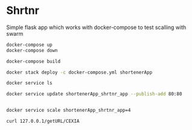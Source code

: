 # Shrtnr

Simple flask app which works with docker-compose to test scalling with swarm
```bash
docker-compose up
docker-compose down

docker-compose build

docker stack deploy -c docker-compose.yml shortenerApp

docker service ls

docker service update shortenerApp_shrtnr_app --publish-add 80:80


docker service scale shortenerApp_shrtnr_app=4

curl 127.0.0.1/getURL/CEXIA

```
